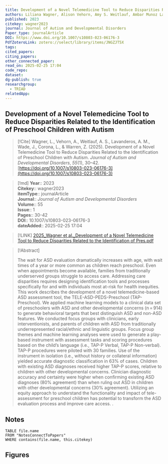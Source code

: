 ```yaml
---
title: Development of a Novel Telemedicine Tool to Reduce Disparities Related to the Identification of Preschool Children with Autism
authors: Liliana Wagner, Alison Vehorn, Amy S. Weitlauf, Ambar Munoz Lavanderos, Joshua Wade, Laura Corona, Zachary Warren
published: 2023
citekey: wagner2023
journal: Journal of Autism and Developmental Disorders
Paper_type: journalArticle
DOI: https://www.doi.org/10.1007/s10803-023-06176-3
PdfZoteroLink: zotero://select/library/items/JNGZJT5X
tags: 
cited_papers: 
citing_papers: 
other_connected_paper: 
read_on: 2025-02-25 17:04
code_repo: 
dataset: 
dg-publish: true
researchgroup:
  - TRIAD
relatedApp:
---
```


## Development of a Novel Telemedicine Tool to Reduce Disparities Related to the Identification of Preschool Children with Autism

> [!Cite]
> Wagner, L., Vehorn, A., Weitlauf, A. S., Lavanderos, A. M., Wade, J., Corona, L., & Warren, Z. (2025). Development of a Novel Telemedicine Tool to Reduce Disparities Related to the Identification of Preschool Children with Autism. _Journal of Autism and Developmental Disorders_, _55_(1), 30–42. [https://doi.org/10.1007/s10803-023-06176-3](https://doi.org/10.1007/s10803-023-06176-3)


>[!md]
> **Year**:: 2023   
> **Citekey**:: wagner2023  
> **itemType**:: journalArticle  
> **Journal**:: *Journal of Autism and Developmental Disorders*  
> **Volume**:: 55  
> **Issue**:: 1   
> **Pages**:: 30-42  
> **DOI**:: 10.1007/s10803-023-06176-3    
> **dateAdded**:: 2025-02-25 17:04

> [!LINK] 
> [2025_Wagner et al._Development of a Novel Telemedicine Tool to Reduce Disparities Related to the Identification of Pres.pdf](zotero://select/library/items/CBXV327W)

> [!Abstract]
>
> The wait for ASD evaluation dramatically increases with age, with wait times of a year or more common as children reach preschool. Even when appointments become available, families from traditionally underserved groups struggle to access care. Addressing care disparities requires designing identification tools and processes specifically for and with individuals most at-risk for health inequities. This work describes the development of a novel telemedicine-based ASD assessment tool, the TELE-ASD-PEDS-Preschool (TAP-Preschool). We applied machine learning models to a clinical data set of preschoolers with ASD and other developmental concerns (n = 914) to generate behavioral targets that best distinguish ASD and non-ASD features. We conducted focus groups with clinicians, early interventionists, and parents of children with ASD from traditionally underrepresented racial/ethnic and linguistic groups. Focus group themes and machine learning analyses were used to generate a play-based instrument with assessment tasks and scoring procedures based on the child’s language (i.e., TAP-P Verbal, TAP-P Non-verbal). TAP-P procedures were piloted with 30 families. Use of the instrument in isolation (i.e., without history or collateral information) yielded accurate diagnostic classification in 63% of cases. Children with existing ASD diagnoses received higher TAP-P scores, relative to children with other developmental concerns. Clinician diagnostic accuracy and certainty were higher when confirming existing ASD diagnoses (80% agreement) than when ruling out ASD in children with other developmental concerns (30% agreement). Utilizing an equity approach to understand the functionality and impact of tele-assessment for preschool children has potential to transform the ASD evaluation process and improve care access.
>.
> 


## Notes

```dataview 
TABLE file.name 
FROM "NotesConnectToPapers" 
WHERE contains(file.name, this.citekey)
```



## Figures

